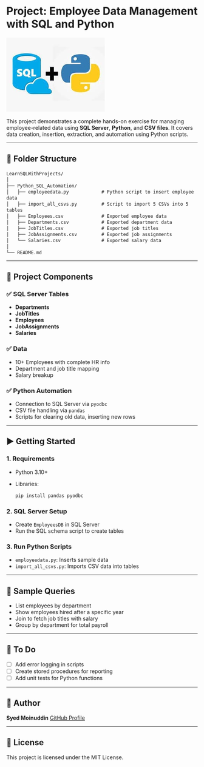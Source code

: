 # Project: Employee Data Management with SQL and Python 
![Python SQL Automation](https://github.com/Syed-Moinuddin2025/LearnSQLWithProjects/blob/main/Python_SQL_Automation/Images/python-sql.jpeg?raw=true)

This project demonstrates a complete hands-on exercise for managing employee-related data using **SQL Server**, **Python**, and **CSV files**. It covers data creation, insertion, extraction, and automation using Python scripts.

---

## 📂 Folder Structure

```
LearnSQLWithProjects/
│
├── Python_SQL_Automation/
│   ├── employeedata.py            # Python script to insert employee data
│   ├── import_all_csvs.py         # Script to import 5 CSVs into 5 tables
│   ├── Employees.csv              # Exported employee data
│   ├── Departments.csv            # Exported department data
│   ├── JobTitles.csv              # Exported job titles
│   ├── JobAssignments.csv         # Exported job assignments
│   └── Salaries.csv               # Exported salary data
│
└── README.md
```

---

## 📌 Project Components

### ✅ SQL Server Tables

* **Departments**
* **JobTitles**
* **Employees**
* **JobAssignments**
* **Salaries**

### ✅ Data

* 10+ Employees with complete HR info
* Department and job title mapping
* Salary breakup

### ✅ Python Automation

* Connection to SQL Server via `pyodbc`
* CSV file handling via `pandas`
* Scripts for clearing old data, inserting new rows

---

## ▶️ Getting Started

### 1. Requirements

* Python 3.10+
* Libraries:

  ```bash
  pip install pandas pyodbc
  ```

### 2. SQL Server Setup

* Create `EmployeesDB` in SQL Server
* Run the SQL schema script to create tables

### 3. Run Python Scripts

* `employeedata.py`: Inserts sample data
* `import_all_csvs.py`: Imports CSV data into tables

---

## 📝 Sample Queries

* List employees by department
* Show employees hired after a specific year
* Join to fetch job titles with salary
* Group by department for total payroll

---

## 🔁 To Do

* [ ] Add error logging in scripts
* [ ] Create stored procedures for reporting
* [ ] Add unit tests for Python functions

---

## 🚀 Author

**Syed Moinuddin**
[GitHub Profile](https://github.com/Syed-Moinuddin2025)

---

## 📌 License

This project is licensed under the MIT License.
